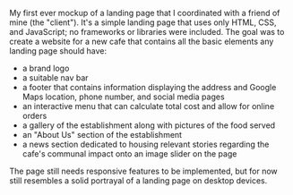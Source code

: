 My first ever mockup of a landing page that I coordinated with a friend of mine (the "client"). It's a simple landing page that uses only HTML, CSS, and JavaScript; no frameworks or libraries were included. The goal was to create a website for a new
cafe that contains all the basic elements any landing page should have: 
- a brand logo
- a suitable nav bar
- a footer that contains information displaying the address and Google Maps location, phone number, and social media pages
- an interactive menu that can calculate total cost and allow for online orders
- a gallery of the establishment along with pictures of the food served
- an "About Us" section of the establishment
- a news section dedicated to housing relevant stories regarding the cafe's communal impact onto an image slider on the page

The page still needs responsive features to be implemented, but for now still resembles a solid portrayal of a landing page on desktop devices.
